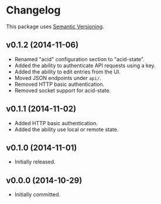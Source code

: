 # Changelog

This package uses [Semantic Versioning][1].

## v0.1.2 (2014-11-06)

- Renamed "acid" configuration section to "acid-state".
- Added the ability to authenticate API requests using a key.
- Added the ability to edit entries from the UI.
- Moved JSON endpoints under `api/`.
- Removed HTTP basic authentication.
- Removed socket support for acid-state.

## v0.1.1 (2014-11-02)

- Added HTTP basic authentication.
- Added the ability use local or remote state.

## v0.1.0 (2014-11-01)

- Initially released.

## v0.0.0 (2014-10-29)

- Initially committed.

[1]: http://semver.org/spec/v2.0.0.html
